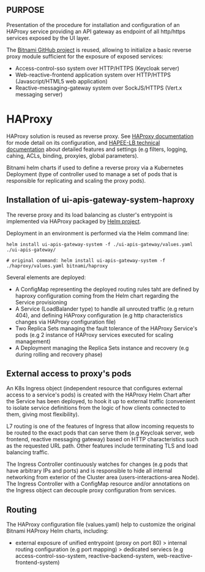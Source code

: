 ## PURPOSE
Presentation of the procedure for installation and configuration of an HAProxy service providing an API gateway as endpoint of all http/https services exposed by the UI layer.

The [Bitnami GitHub project](https://github.com/bitnami/charts/tree/main/bitnami/haproxy/#installing-the-chart) is reused, allowing to initialize a basic reverse proxy module sufficient for the exposure of exposed services:
- Access-control-sso system over HTTP/HTTPS (Keycloak server)
- Web-reactive-frontend application system over HTTP/HTTPS (Javascript/HTML5 web application)
- Reactive-messaging-gateway system over SockJS/HTTPS (Vert.x messaging server)

# HAProxy
HAProxy solution is reused as reverse proxy. See [HAProxy documentation](https://www.haproxy.com/documentation/kubernetes/latest/community/install/kubernetes/) for mode detail on its configuration, and [HAPEE-LB technical documentation](https://www.haproxy.com/documentation/hapee/latest/onepage/) about detailed features and settings (e.g filters, logging, cahing, ACLs, binding, proxyies, global parameters).

Bitnami helm charts if used to define a reverse proxy via a Kubernetes Deployment (type of controller used to manage a set of pods that is responsible for replicating and scaling the proxy pods).

## Installation of ui-apis-gateway-system-haproxy
The reverse proxy and its load balancing as cluster's entrypoint is implemented via HAProxy packaged by [Helm project](haproxy).

Deployment in an environment is performed via the Helm command line:

```console
helm install ui-apis-gateway-system -f ./ui-apis-gateway/values.yaml ./ui-apis-gateway/

# original command: helm install ui-apis-gateway-system -f ./haproxy/values.yaml bitnami/haproxy
```

Several elements are deployed:
- A ConfigMap representing the deployed routing rules taht are defined by haproxy configuration coming from the Helm chart regarding the Service provisioning
- A Service (LoadBalander type) to handle all unrouted traffic (e.g return 404), and defining HAProxy configuration (e.g http characteristics changes via HAProxy configuration file)
- Two Replica Sets managing the fault tolerance of the HAProxy Service's pods (e.g 2 instance of HAProxy services executed for scaling management)
- A Deployment managing the Replica Sets instance and recovery (e.g during rolling and recovery phase)


## External access to proxy's pods
An K8s Ingress object (independent resource that configures external access to a service's pods) is created with the HAProxy Helm Chart after the Service has been deployed, to hook it up to external traffic (convenient to isolate service definitions from the logic of how clients connected to them, giving most flexibility).

L7 routing is one of the features of Ingress that allow incoming requests to be routed to the exact pods that can serve them (e.g Keycloak server, web frontend, reactive messaging gateway) based on HTTP characteristics such as the requested URL path. Other features include terminating TLS and load balancing traffic.

The Ingress Controller continuously watches for changes (e.g pods that have arbitrary IPs and ports) and is responsible to hide all internal networking from exterior of the Cluster area (users-interactions-area Node). The Ingress Controller with a ConfigMap resource and/or annotations on the Ingress object can decouple proxy configuration from services.

## Routing
The HAProxy configuration file (values.yaml) help to customize the original Bitnami HAProxy Helm charts, including:
- external exposure of unified entrypoint (proxy on port 80) > internal routing configuration (e.g port mapping) > dedicated serviecs (e.g access-control-sso-system, reactive-backend-system, web-reactive-frontend-system)
